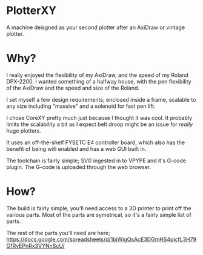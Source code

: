 # PlotterXY
A machine deisgned as your second plotter after an AxiDraw or vintage plotter.

# Why?
I really enjoyed the flexibility of my AxiDraw, and the speed of my Roland DPX-2200. I wanted something of a halfway house, with the pen flexibility of the AxiDraw and the speed and size of the Roland.

I set myself a few design requirements; enclosed inside a frame, scalable to any size including "massive" and a solenoid for fast pen lift.

I chose CoreXY pretty much just because I thought it was cool. It probably limits the scalability a bit as I expect belt droop might be an issue for _really_ huge plotters.

It uses an off-the-shelf FYSETC E4 controller board, which also has the benefit of being wifi enabled and has a web GUI built in.

The toolchain is fairly simple; SVG ingested in to VPYPE and it's G-code plugin. The G-code is uploaded through the web browser.

# How?

The build is fairly simple, you'll need access to a 3D printer to print off the various parts. Most of the parts are symetrical, so it's a fairly simple list of parts. 

The rest of the parts you'll need are here; https://docs.google.com/spreadsheets/d/1bjWigQsAcE3DGmHS4qicfL3H79G1RvEPnRx3VYNnScU/
